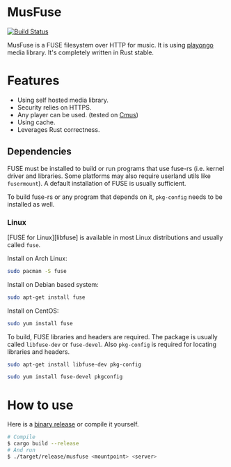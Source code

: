 # MusFuse

[![Build Status](https://github.com/house-of-vanity/mus_fuse/workflows/Build%20and%20publish/badge.svg)](https://github.com/house-of-vanity/mus_fuse/actions)

MusFuse is a FUSE filesystem over HTTP for music. It is using [playongo](https://github.com/nixargh/playongo) media library. It's completely written in Rust stable.


# Features
  - Using self hosted media library.
  - Security relies on HTTPS.
  - Any player can be used. (tested on [Cmus](https://github.com/cmus/cmus))
  - Using cache.
  - Leverages Rust correctness.

## Dependencies

FUSE must be installed to build or run programs that use fuse-rs (i.e. kernel driver and libraries. Some platforms may also require userland utils like `fusermount`). A default installation of FUSE is usually sufficient.

To build fuse-rs or any program that depends on it, `pkg-config` needs to be installed as well.

### Linux

[FUSE for Linux][libfuse] is available in most Linux distributions and usually called `fuse`. 

Install on Arch Linux:

```sh
sudo pacman -S fuse
```

Install on Debian based system:

```sh
sudo apt-get install fuse
```

Install on CentOS:

```sh
sudo yum install fuse
```

To build, FUSE libraries and headers are required. The package is usually called `libfuse-dev` or `fuse-devel`. Also `pkg-config` is required for locating libraries and headers.

```sh
sudo apt-get install libfuse-dev pkg-config
```

```sh
sudo yum install fuse-devel pkgconfig
```

# How to use
Here is a [binary release](https://github.com/house-of-vanity/mus_fuse/releases/latest) or compile it yourself.

```sh
# Compile
$ cargo build --release
# And run
$ ./target/release/musfuse <mountpoint> <server>
```
